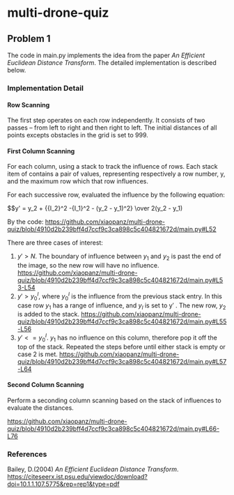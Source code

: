 # multi-drone-quiz

## Problem 1

The code in main.py implements the idea from the paper _An Efficient Euclidean Distance Transform_.
The detailed implementation is described below.
### Implementation Detail
#### Row Scanning
The first step operates on each row independently. It consists of two passes – from left to right and then right to left. 
The initial distances of all points excepts obstacles in the grid is set to 999.
#### First Column Scanning
For each column, using a stack to track the influence of rows. 
Each stack item of contains a pair of values, representing respectively a row number, y, and the maximum row which that row influences. 

For each successive row, evaluated the influence by the following equation:

$$y' = y_2 + {{I_2}^2 -{I_1}^2 - (y_2 - y_1)^2} \over 2(y_2 - y_1)

By the code:
https://github.com/xiaopanz/multi-drone-quiz/blob/4910d2b239bff4d7ccf9c3ca898c5c404821672d/main.py#L52

There are three cases of interest:
1. $y′ > N$. The boundary of influence between $y_1$ and $y_2$ is past the end of the image, so the new row will have no influence. https://github.com/xiaopanz/multi-drone-quiz/blob/4910d2b239bff4d7ccf9c3ca898c5c404821672d/main.py#L53-L54
2. $y′ > {y_0}^I$, where ${y_0}^I$ is the influence from the previous stack entry.  In this case row $y_1$ has a range of influence, and $y_I$ is set to y′ . The new row, $y_2$ is added to the stack. https://github.com/xiaopanz/multi-drone-quiz/blob/4910d2b239bff4d7ccf9c3ca898c5c404821672d/main.py#L55-L56
3. $y' <= {y_0}^I$. $y_1$ has no influence on this column, therefore pop it off the top of the stack. Repeated the steps before until either stack is empty or case 2 is met. https://github.com/xiaopanz/multi-drone-quiz/blob/4910d2b239bff4d7ccf9c3ca898c5c404821672d/main.py#L57-L64

#### Second Column Scanning
Perform a seconding column scanning based on the stack of influences to evaluate the distances. 

https://github.com/xiaopanz/multi-drone-quiz/blob/4910d2b239bff4d7ccf9c3ca898c5c404821672d/main.py#L66-L76

### References
Bailey, D.(2004) _An Efficient Euclidean Distance Transform_. https://citeseerx.ist.psu.edu/viewdoc/download?doi=10.1.1.107.5775&rep=rep1&type=pdf